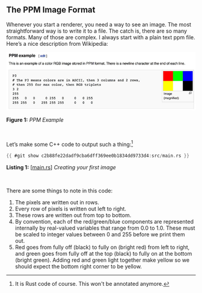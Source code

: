 ## The PPM Image Format
Whenever you start a renderer, you need a way to see an image. The most straightforward way is to write it to a file. The catch is, there are so many formats. Many of those are complex. I always start with a plain text ppm file. Here’s a nice description from Wikipedia:

![PPM Example](../../imgs/fig-1.01-ppm.jpg)

**Figure 1:** *PPM Example*

<br>

Let’s make some C++ code to output such a thing:[^21a]

[^21a]: It is Rust code of course. This won't be annotated anymore.

```rust
{{ #git show c2b88fe22dadf9cba6dff369ee0b1834dd9733d4:src/main.rs }}
```

**Listing 1:** [[main.rs](https://github.com/goldnor/code/blob/c2b88fe22dadf9cba6dff369ee0b1834dd9733d4/src/main.rs)] *Creating your first image*

<br>

There are some things to note in this code:

1. The pixels are written out in rows.
2. Every row of pixels is written out left to right.
3. These rows are written out from top to bottom.
4. By convention, each of the red/green/blue components are represented internally by real-valued variables that range from 0.0 to 1.0. These must be scaled to integer values between 0 and 255 before we print them out.
5. Red goes from fully off (black) to fully on (bright red) from left to right, and green goes from fully off at the top (black) to fully on at the bottom (bright green). Adding red and green light together make yellow so we should expect the bottom right corner to be yellow.
